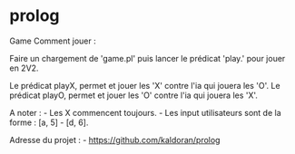 prolog
======

Game
Comment jouer :

Faire un chargement de 'game.pl' puis lancer le prédicat 'play.' pour jouer en 2V2.

Le prédicat playX, permet et jouer les 'X' contre l'ia qui jouera les 'O'.
Le prédicat playO, permet et jouer les 'O' contre l'ia qui jouera les 'X'.

A noter : 
    - Les X commencent toujours.
    - Les input utilisateurs sont de la forme :
            [a, 5] - [d, 6].

Adresse du projet : 
     - https://github.com/kaldoran/prolog